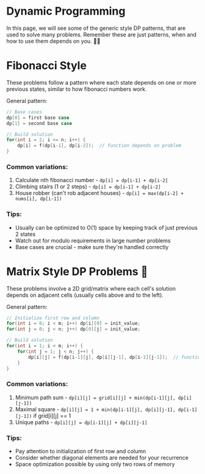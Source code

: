 # Dynamic Programming

In this page, we will see some of the generic style DP patterns, that are used to solve many problems. Remember these are just patterns, when and how to use them depends on you. 💪🏽

# Fibonacci Style

These problems follow a pattern where each state depends on one or more previous states, similar to how fibonacci numbers work.

General pattern:

```cpp
// Base cases
dp[0] = first base case
dp[1] = second base case

// Build solution
for(int i = 2; i <= n; i++) {
    dp[i] = f(dp[i-1], dp[i-2]);  // function depends on problem
}
```

### Common variations:

1. Calculate nth fibonacci number - `dp[i] = dp[i-1] + dp[i-2]`
2. Climbing stairs (1 or 2 steps) - `dp[i] = dp[i-1] + dp[i-2]`
3. House robber (can't rob adjacent houses) - `dp[i] = max(dp[i-2] + nums[i], dp[i-1])`

### Tips:

- Usually can be optimized to O(1) space by keeping track of just previous 2 states
- Watch out for modulo requirements in large number problems
- Base cases are crucial - make sure they're handled correctly

# Matrix Style DP Problems 🫡

These problems involve a 2D grid/matrix where each cell's solution depends on adjacent cells (usually cells above and to the left).

General pattern:

```cpp
// Initialize first row and column
for(int i = 0; i < m; i++) dp[i][0] = init_value;
for(int j = 0; j < n; j++) dp[0][j] = init_value;

// Build solution
for(int i = 1; i < m; i++) {
    for(int j = 1; j < n; j++) {
        dp[i][j] = f(dp[i-1][j], dp[i][j-1], dp[i-1][j-1]);  // function depends on problem
    }
}
```

### Common variations:

1. Minimum path sum - `dp[i][j] = grid[i][j] + min(dp[i-1][j], dp[i][j-1])`
2. Maximal square - `dp[i][j] = 1 + min(dp[i-1][j], dp[i][j-1], dp[i-1][j-1])` if grid[i][j] == 1
3. Unique paths - `dp[i][j] = dp[i-1][j] + dp[i][j-1]`

### Tips:

- Pay attention to initialization of first row and column
- Consider whether diagonal elements are needed for your recurrence
- Space optimization possible by using only two rows of memory